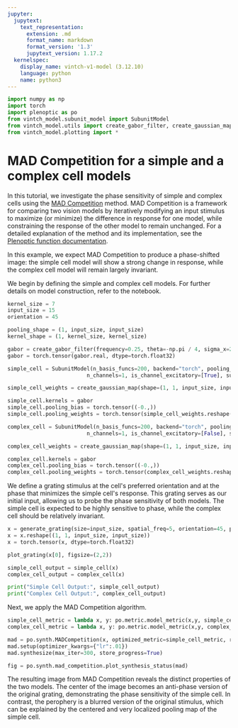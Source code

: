 ```yaml
---
jupyter:
  jupytext:
    text_representation:
      extension: .md
      format_name: markdown
      format_version: '1.3'
      jupytext_version: 1.17.2
  kernelspec:
    display_name: vintch-v1-model (3.12.10)
    language: python
    name: python3
---
```


```python
import numpy as np
import torch
import plenoptic as po
from vintch_model.subunit_model import SubunitModel
from vintch_model.utils import create_gabor_filter, create_gaussian_map, generate_grating
from vintch_model.plotting import *
```

# MAD Competition for a simple and a complex cell models

In this tutorial, we investigate the phase sensitivity of simple and complex cells using the [MAD Competition](https://www.cns.nyu.edu/pub/lcv/wang08-preprint.pdf) method. MAD Competition is a framework for comparing two vision models by iteratively modifying an input stimulus to maximize (or minimize) the difference in response for one model, while constraining the response of the other model to remain unchanged. For a detailed explanation of the method and its implementation, see the [Plenoptic function documentation](https://docs.plenoptic.org/docs/branch/main/tutorials/intro/MAD_Competition_2.html).

In this example, we expect MAD Competition to produce a phase-shifted image: the simple cell model will show a strong change in response, while the complex cell model will remain largely invariant.

We begin by defining the simple and complex cell models. For further details on model construction, refer to the [](simple-complex) notebook.

```python
kernel_size = 7
input_size = 15
orientation = 45

pooling_shape = (1, input_size, input_size)
kernel_shape = (1, kernel_size, kernel_size)

gabor = create_gabor_filter(frequency=0.25, theta=-np.pi / 4, sigma_x=2.0, sigma_y=2.0, offset=np.pi, size=(kernel_size, kernel_size)).reshape((1, 1, 1, kernel_size, kernel_size))
gabor = torch.tensor(gabor.real, dtype=torch.float32)

simple_cell = SubunitModel(n_basis_funcs=200, backend="torch", pooling_shape=(1, input_size, input_size),
                         n_channels=1, is_channel_excitatory=[True], subunit_kernel_shape=(1, kernel_size, kernel_size))

simple_cell_weights = create_gaussian_map(shape=(1, 1, input_size, input_size), sigma=0.25)

simple_cell.kernels = gabor
simple_cell.pooling_bias = torch.tensor((-0.,))
simple_cell.pooling_weights = torch.tensor(simple_cell_weights.reshape((1, 1, input_size, input_size)), dtype=torch.float32)

complex_cell = SubunitModel(n_basis_funcs=200, backend="torch", pooling_shape=(1, input_size, input_size),
                         n_channels=1, is_channel_excitatory=[False], subunit_kernel_shape=(1, kernel_size, kernel_size))

complex_cell_weights = create_gaussian_map(shape=(1, 1, input_size, input_size), sigma=10)

complex_cell.kernels = gabor
complex_cell.pooling_bias = torch.tensor((-0.,))
complex_cell.pooling_weights = torch.tensor(complex_cell_weights.reshape((1, 1, input_size, input_size)), dtype=torch.float32)
```

We define a grating stimulus at the cell's preferred orientation and at the phase that minimizes the simple cell's response. This grating serves as our initial input, allowing us to probe the phase sensitivity of both models. The simple cell is expected to be highly sensitive to phase, while the complex cell should be relatively invariant.

```python
x = generate_grating(size=input_size, spatial_freq=5, orientation=45, phase=90)
x = x.reshape((1, 1, input_size, input_size))
x = torch.tensor(x, dtype=torch.float32)

plot_grating(x[0], figsize=(2,2))

simple_cell_output = simple_cell(x)
complex_cell_output = complex_cell(x)

print("Simple Cell Output:", simple_cell_output)
print("Complex Cell Output:", complex_cell_output)
```

Next, we apply the MAD Competition algorithm.

```python
simple_cell_metric = lambda x, y: po.metric.model_metric(x,y, simple_cell)
complex_cell_metric = lambda x, y: po.metric.model_metric(x,y, complex_cell)

mad = po.synth.MADCompetition(x, optimized_metric=simple_cell_metric, reference_metric=complex_cell_metric, minmax="max", metric_tradeoff_lambda=100, allowed_range=(0, 1))
mad.setup(optimizer_kwargs={"lr":.01})
mad.synthesize(max_iter=300, store_progress=True)

fig = po.synth.mad_competition.plot_synthesis_status(mad)
```

The resulting image from MAD Competition reveals the distinct properties of the two models. The center of the image becomes an anti-phase version of the original grating, demonstrating the phase sensitivity of the simple cell. In contrast, the perophery is a blurred version of the original stimulus, which can be explained by the centered and very localized pooling map of the simple cell.